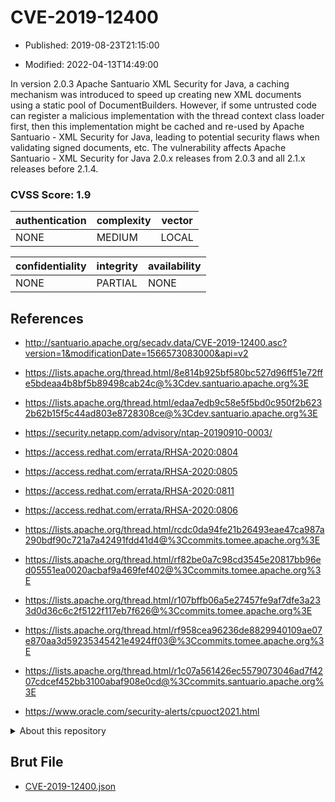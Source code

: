 # CVE-2019-12400

- Published: 2019-08-23T21:15:00

- Modified: 2022-04-13T14:49:00

In version 2.0.3 Apache Santuario XML Security for Java, a caching mechanism was introduced to speed up creating new XML documents using a static pool of DocumentBuilders. However, if some untrusted code can register a malicious implementation with the thread context class loader first, then this implementation might be cached and re-used by Apache Santuario - XML Security for Java, leading to potential security flaws when validating signed documents, etc. The vulnerability affects Apache Santuario - XML Security for Java 2.0.x releases from 2.0.3 and all 2.1.x releases before 2.1.4.

### CVSS Score: **1.9**

| authentication | complexity | vector |
| --- | --- | --- |
| NONE | MEDIUM | LOCAL |

| confidentiality | integrity | availability |
| --- | --- | --- |
| NONE | PARTIAL | NONE |

## References

* http://santuario.apache.org/secadv.data/CVE-2019-12400.asc?version=1&modificationDate=1566573083000&api=v2

* https://lists.apache.org/thread.html/8e814b925bf580bc527d96ff51e72ffe5bdeaa4b8bf5b89498cab24c@%3Cdev.santuario.apache.org%3E

* https://lists.apache.org/thread.html/edaa7edb9c58e5f5bd0c950f2b6232b62b15f5c44ad803e8728308ce@%3Cdev.santuario.apache.org%3E

* https://security.netapp.com/advisory/ntap-20190910-0003/

* https://access.redhat.com/errata/RHSA-2020:0804

* https://access.redhat.com/errata/RHSA-2020:0805

* https://access.redhat.com/errata/RHSA-2020:0811

* https://access.redhat.com/errata/RHSA-2020:0806

* https://lists.apache.org/thread.html/rcdc0da94fe21b26493eae47ca987a290bdf90c721a7a42491fdd41d4@%3Ccommits.tomee.apache.org%3E

* https://lists.apache.org/thread.html/rf82be0a7c98cd3545e20817bb96ed05551ea0020acbaf9a469fef402@%3Ccommits.tomee.apache.org%3E

* https://lists.apache.org/thread.html/r107bffb06a5e27457fe9af7dfe3a233d0d36c6c2f5122f117eb7f626@%3Ccommits.tomee.apache.org%3E

* https://lists.apache.org/thread.html/rf958cea96236de8829940109ae07e870aa3d59235345421e4924ff03@%3Ccommits.tomee.apache.org%3E

* https://lists.apache.org/thread.html/r1c07a561426ec5579073046ad7f4207cdcef452bb3100abaf908e0cd@%3Ccommits.santuario.apache.org%3E

* https://www.oracle.com/security-alerts/cpuoct2021.html

<details>
<summary>About this repository</summary> 

  This repository is part of the project [Live Hack CVE](https://github.com/Live-Hack-CVE). Main website can be found [www.live-hack.org](https://www.live-hack.org) 
  
  Made by [Sn0wAlice](https://github.com/Sn0wAlice) for the people that care about security and need to have a feed of the latest CVEs. Hope you enjoy it, don't forget to star the repo and follow me on [Twitter](https://twitter.com/Sn0wAlice) and [Github](https://github.com/Sn0wAlice). And that is my [personnal website](https://www.alice-snow.me/)

  - [Home Page](https://github.com/Live-Hack-CVE)
  - [Framework](https://github.com/Live-Hack-CVE/cve-framework)
  - [CVE database](https://github.com/Live-Hack-CVE/full_database)
  - [Changelog](https://github.com/Live-Hack-CVE/Changelog)
</details>

## Brut File

* [CVE-2019-12400.json](https://raw.githubusercontent.com/Live-Hack-CVE/full_database/main/cves/2019/CVE-2019-12400.json)

